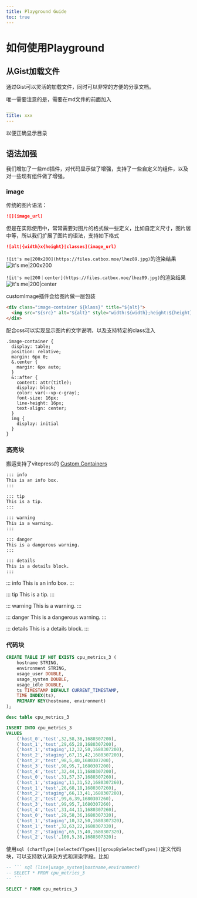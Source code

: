 ```yaml
---
title: Playground Guide
toc: true
---
```


# 如何使用Playground

## 从Gist加载文件

通过Gist可以灵活的加载文件，同时可以非常的方便的分享文档。

唯一需要注意的是，需要在md文件的前面加入
``` yaml
___
title: xxx
---
```
以便正确显示目录


## 语法加强

我们增加了一些md插件，对代码显示做了增强，支持了一些自定义的组件，以及对一些现有组件做了增强。

### image

传统的图片语法：
``` markdown
![](image_url)
```

但是在实际使用中，常常需要对图片的格式做一些定义，比如自定义尺寸，图片居中等，所以我们扩展了图片的语法，支持如下格式

``` markdown
![alt|{width}x{height}|classes](image_url)
```

`![it's me|200x200](https://files.catbox.moe/lhez89.jpg)`的渲染结果
![it's me|200x200](https://files.catbox.moe/lhez89.jpg)

`![it's me|200｜center](https://files.catbox.moe/lhez89.jpg)`的渲染结果
![it's me|200|center](https://files.catbox.moe/lhez89.jpg)

customImage插件会给图片做一层包装

```html
<div class="image-container ${klass}" title="${alt}">
  <img src="${src}" alt="${alt}" style="width:${width};height:${height}"/>
</div>
```

配合css可以实现显示图片的文字说明，以及支持特定的class注入

```less
.image-container {
  display: table;
  position: relative;
  margin: 6px 0;
  &.center {
    margin: 6px auto;
  }
  &::after {
    content: attr(title);
    display: block;
    color: var(--vp-c-gray);
    font-size: 16px;
    line-height: 16px;
    text-align: center;
  }
  img {
    display: initial
  }
}
```

### 高亮块
~~搬运~~支持了vitepress的 [Custom Containers](https://vitepress.dev/guide/markdown#custom-containers)

``` markdown
::: info
This is an info box.
:::

::: tip
This is a tip.
:::

::: warning
This is a warning.
:::

::: danger
This is a dangerous warning.
:::

::: details
This is a details block.
:::
```

::: info
This is an info box.
:::

::: tip
This is a tip.
:::

::: warning
This is a warning.
:::

::: danger
This is a dangerous warning.
:::

::: details
This is a details block.
:::


### 代码块

```sql
CREATE TABLE IF NOT EXISTS cpu_metrics_3 (
    hostname STRING,
    environment STRING,
    usage_user DOUBLE,
    usage_system DOUBLE,
    usage_idle DOUBLE,
    ts TIMESTAMP DEFAULT CURRENT_TIMESTAMP,
    TIME INDEX(ts),
    PRIMARY KEY(hostname, environment)
);
```
```sql
desc table cpu_metrics_3
```

``` sql
INSERT INTO cpu_metrics_3
VALUES
    ('host_0','test',32,58,36,1680307200),
    ('host_1','test',29,65,20,1680307200),
    ('host_1','staging',12,32,50,1680307200),
    ('host_2','staging',67,15,42,1680307200),
    ('host_2','test',98,5,40,1680307200),
    ('host_3','test',98,95,7,1680307200),
    ('host_4','test',32,44,11,1680307200),
    ('host_0','test',31,57,37,1680307260),
    ('host_1','staging',11,31,52,1680307260),
    ('host_1','test',26,68,18,1680307260),
    ('host_2','staging',66,13,41,1680307200),
    ('host_2','test',99,6,39,1680307260),
    ('host_3','test',99,95,7,1680307260),
    ('host_4','test',31,44,11,1680307260),
    ('host_0','test',29,58,36,1680307320),
    ('host_1','staging',10,32,50,1680307320),
    ('host_1','test',32,63,22,1680307320),
    ('host_2','staging',65,15,40,1680307320),
    ('host_2','test',100,5,36,1680307320);
```
使用`sql (chartType|[selectedYTypes]|[groupBySelectedTypes])`定义代码块，可以支持默认渲染方式和渲染字段。比如

``` sql (line|usage_system|hostname,environment)
-- ``` sql (line|usage_system|hostname,environment)
-- SELECT * FROM cpu_metrics_3
-- ```

SELECT * FROM cpu_metrics_3
```
